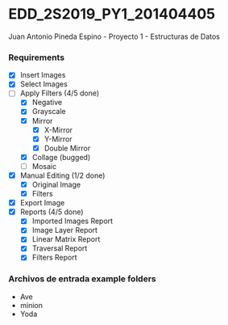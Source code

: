 # EDD_2S2019_PY1_201404405
Juan Antonio Pineda Espino - Proyecto 1 - Estructuras de Datos 

### Requirements 

- [x] Insert Images
- [x] Select Images
- [ ] Apply Filters (4/5 done)
	- [x] Negative
	- [x] Grayscale
	- [x] Mirror
		- [x] X-Mirror
		- [x] Y-Mirror
		- [x] Double Mirror
	- [x] Collage (bugged)
	- [ ] Mosaic
- [x] Manual Editing (1/2 done)
	- [x] Original Image
	- [x] Filters 
- [x] Export Image
- [x] Reports (4/5 done)
	-[x] Imported Images Report
	-[x] Image Layer Report
	-[x] Linear Matrix Report
	-[x] Traversal Report
	-[x] Filters Report

### Archivos de entrada example folders
- Ave
- minion
- Yoda
